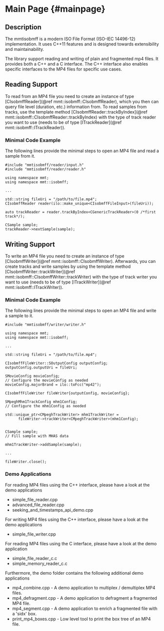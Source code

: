 # Main Page {#mainpage}

## Description

The mmtisobmff is a modern ISO File Format (ISO-IEC 14496-12) implementation.
It uses C++11 features and is designed towards extensibility and
maintainability.

The library support reading and writing of plain and fragmented mp4 files.
It provides both a C++ and a C interface. The C++
interface also enables specific interfaces to the MP4 files for specific use
cases.

## Reading Support

To read from an MP4 file you need to create an instance of type
[CIsobmffReader](@ref mmt::isobmff::CIsobmffReader), which you then can query
file level (duration, etc.) information from. To read samples from tracks, use
the template method
[CIsobmffReader::trackByIndex](@ref mmt::isobmff::CIsobmffReader::trackByIndex)
with the type of track reader you want to use (needs to be of type
[ITrackReader](@ref mmt::isobmff::ITrackReader)).

### Minimal Code Example

The following lines provide the minimal steps to open an MP4 file and read a
sample from it.

```{.c}
#include "mmtisobmff/reader/input.h"
#include "mmtisobmff/reader/reader.h"

using namespace mmt;
using namespace mmt::isobmff;

...

std::string fileUri = "/path/to/file.mp4";
CIsobmffReader reader(ilo::make_unique<CIsobmffFileInput>(fileUri));

auto trackReader = reader.trackByIndex<CGenericTrackReader>(0 /*first track*/);

CSample sample;
trackReader->nextSample(sample);
```

## Writing Support

To write an MP4 file you need to create an instance of type
[CIsobmffWriter](@ref mmt::isobmff::CIsobmffWriter).
Afterwards, you can create tracks and write samples by using the template method [CIsobmffWriter::trackWriter](@ref mmt::isobmff::CIsobmffWriter::trackWriter) with the type of track writer you want to use (needs to be of type
[ITrackWriter](@ref mmt::isobmff::ITrackWriter)).

### Minimal Code Example

The following lines provide the minimal steps to open an MP4 file and write a sample to it.

```{.c}
#include "mmtisobmff/writer/writer.h"

using namespace mmt;
using namespace mmt::isobmff;

...

std::string fileUri = "/path/to/file.mp4";

CIsobmffFileWriter::SOutputConfig outputConfig;
outputConfig.outputUri = fileUri;

SMovieConfig movieConfig;
// Configure the movieConfig as needed
movieConfig.majorBrand = ilo::toFcc("mp42");

CIsobmffFileWriter fileWriter{outputConfig, movieConfig};

SMpeghMhm1TrackConfig mhm1Config;
// Configure the mhm1Config as needed

std::unique_ptr<CMpeghTrackWriter> mhm1TrackWriter =
      fileWriter->trackWriter<CMpeghTrackWriter>(mhm1Config);


CSample sample;
// Fill sample with MHAS data

mhm1TrackWriter->addSample(sample);

...

fileWriter.close();
```

### Demo Applications

For reading MP4 files using the C++ interface, please have a look at the
demo applications

- simple_file_reader.cpp
- advanced_file_reader.cpp
- seeking_and_timestamps_api_demo.cpp

For writing MP4 files using the C++ interface, please have a look at the
demo applications

- simple_file_writer.cpp

For reading MP4 files using the C interface, please have a look at the
demo application

- simple_file_reader_c.c
- simple_memory_reader_c.c

Furthermore, the demo folder contains the following additional demo applications

- mp4_combine.cpp - A demo application to multiplex / demultiplex MP4 files.
- mp4_defragment.cpp - A demo application to defragment a fragmented MP4 file.
- mp4_segment.cpp - A demo application to enrich a fragmented file with a 'sidx' box.
- print_mp4_boxes.cpp - Low level tool to print the box tree of an MP4 file.
